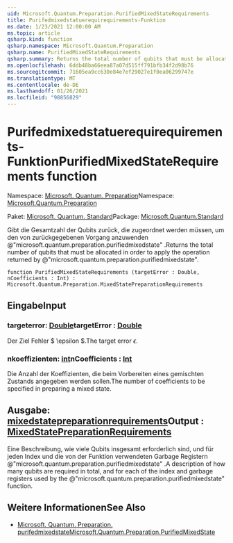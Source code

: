 ```yaml
---
uid: Microsoft.Quantum.Preparation.PurifiedMixedStateRequirements
title: Purifedmixedstatuerequirequirements-Funktion
ms.date: 1/23/2021 12:00:00 AM
ms.topic: article
qsharp.kind: function
qsharp.namespace: Microsoft.Quantum.Preparation
qsharp.name: PurifiedMixedStateRequirements
qsharp.summary: Returns the total number of qubits that must be allocated in order to apply the operation returned by @"microsoft.quantum.preparation.purifiedmixedstate".
ms.openlocfilehash: 6ddb48ba66eea87a07d515ff791bfb34f2d98b76
ms.sourcegitcommit: 71605ea9cc630e84e7ef29027e1f0ea06299747e
ms.translationtype: MT
ms.contentlocale: de-DE
ms.lasthandoff: 01/26/2021
ms.locfileid: "98856829"
---
```

# <a name="purifiedmixedstaterequirements-function"></a><span data-ttu-id="1e959-102">Purifedmixedstatuerequirequirements-Funktion</span><span class="sxs-lookup"><span data-stu-id="1e959-102">PurifiedMixedStateRequirements function</span></span>

<span data-ttu-id="1e959-103">Namespace: [Microsoft. Quantum. Preparation](xref:Microsoft.Quantum.Preparation)</span><span class="sxs-lookup"><span data-stu-id="1e959-103">Namespace: [Microsoft.Quantum.Preparation](xref:Microsoft.Quantum.Preparation)</span></span>

<span data-ttu-id="1e959-104">Paket: [Microsoft. Quantum. Standard](https://nuget.org/packages/Microsoft.Quantum.Standard)</span><span class="sxs-lookup"><span data-stu-id="1e959-104">Package: [Microsoft.Quantum.Standard](https://nuget.org/packages/Microsoft.Quantum.Standard)</span></span>


<span data-ttu-id="1e959-105">Gibt die Gesamtzahl der Qubits zurück, die zugeordnet werden müssen, um den von zurückgegebenen Vorgang anzuwenden @"microsoft.quantum.preparation.purifiedmixedstate" .</span><span class="sxs-lookup"><span data-stu-id="1e959-105">Returns the total number of qubits that must be allocated in order to apply the operation returned by @"microsoft.quantum.preparation.purifiedmixedstate".</span></span>

```qsharp
function PurifiedMixedStateRequirements (targetError : Double, nCoefficients : Int) : Microsoft.Quantum.Preparation.MixedStatePreparationRequirements
```


## <a name="input"></a><span data-ttu-id="1e959-106">Eingabe</span><span class="sxs-lookup"><span data-stu-id="1e959-106">Input</span></span>

### <a name="targeterror--double"></a><span data-ttu-id="1e959-107">targeterror: [Double](xref:microsoft.quantum.lang-ref.double)</span><span class="sxs-lookup"><span data-stu-id="1e959-107">targetError : [Double](xref:microsoft.quantum.lang-ref.double)</span></span>

<span data-ttu-id="1e959-108">Der Ziel Fehler $ \epsilon $.</span><span class="sxs-lookup"><span data-stu-id="1e959-108">The target error $\epsilon$.</span></span>


### <a name="ncoefficients--int"></a><span data-ttu-id="1e959-109">nkoeffizienten: [int](xref:microsoft.quantum.lang-ref.int)</span><span class="sxs-lookup"><span data-stu-id="1e959-109">nCoefficients : [Int](xref:microsoft.quantum.lang-ref.int)</span></span>

<span data-ttu-id="1e959-110">Die Anzahl der Koeffizienten, die beim Vorbereiten eines gemischten Zustands angegeben werden sollen.</span><span class="sxs-lookup"><span data-stu-id="1e959-110">The number of coefficients to be specified in preparing a mixed state.</span></span>



## <a name="output--mixedstatepreparationrequirements"></a><span data-ttu-id="1e959-111">Ausgabe: [mixedstatepreparationrequirements](xref:Microsoft.Quantum.Preparation.MixedStatePreparationRequirements)</span><span class="sxs-lookup"><span data-stu-id="1e959-111">Output : [MixedStatePreparationRequirements](xref:Microsoft.Quantum.Preparation.MixedStatePreparationRequirements)</span></span>

<span data-ttu-id="1e959-112">Eine Beschreibung, wie viele Qubits insgesamt erforderlich sind, und für jeden Index und die von der Funktion verwendeten Garbage Registern @"microsoft.quantum.preparation.purifiedmixedstate" .</span><span class="sxs-lookup"><span data-stu-id="1e959-112">A description of how many qubits are required in total, and for each of the index and garbage registers used by the @"microsoft.quantum.preparation.purifiedmixedstate" function.</span></span>

## <a name="see-also"></a><span data-ttu-id="1e959-113">Weitere Informationen</span><span class="sxs-lookup"><span data-stu-id="1e959-113">See Also</span></span>

- [<span data-ttu-id="1e959-114">Microsoft. Quantum. Preparation. purifedmixedstate</span><span class="sxs-lookup"><span data-stu-id="1e959-114">Microsoft.Quantum.Preparation.PurifiedMixedState</span></span>](xref:Microsoft.Quantum.Preparation.PurifiedMixedState)